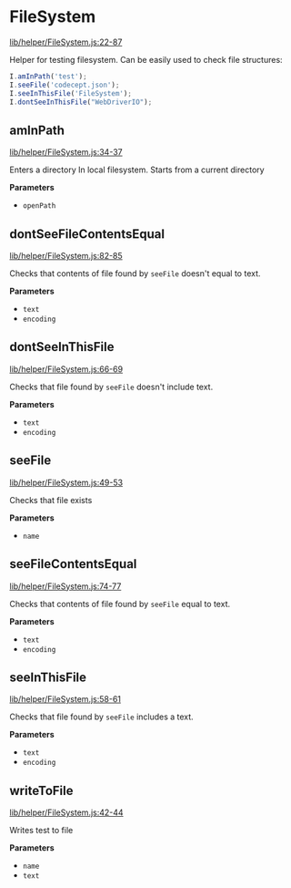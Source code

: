 # FileSystem

[lib/helper/FileSystem.js:22-87](https://github.com/Codeception/CodeceptJS/blob/478d1362d9a1755b85bc94e1f57b738d905fb6e5/lib/helper/FileSystem.js#L22-L87 "Source code on GitHub")

Helper for testing filesystem.
Can be easily used to check file structures:

```js
I.amInPath('test');
I.seeFile('codecept.json');
I.seeInThisFile('FileSystem');
I.dontSeeInThisFile("WebDriverIO");
```

## amInPath

[lib/helper/FileSystem.js:34-37](https://github.com/Codeception/CodeceptJS/blob/478d1362d9a1755b85bc94e1f57b738d905fb6e5/lib/helper/FileSystem.js#L34-L37 "Source code on GitHub")

Enters a directory In local filesystem. 
Starts from a current directory

**Parameters**

-   `openPath`  

## dontSeeFileContentsEqual

[lib/helper/FileSystem.js:82-85](https://github.com/Codeception/CodeceptJS/blob/478d1362d9a1755b85bc94e1f57b738d905fb6e5/lib/helper/FileSystem.js#L82-L85 "Source code on GitHub")

Checks that contents of file found by `seeFile` doesn't equal to text.

**Parameters**

-   `text`  
-   `encoding`  

## dontSeeInThisFile

[lib/helper/FileSystem.js:66-69](https://github.com/Codeception/CodeceptJS/blob/478d1362d9a1755b85bc94e1f57b738d905fb6e5/lib/helper/FileSystem.js#L66-L69 "Source code on GitHub")

Checks that file found by `seeFile` doesn't include text.

**Parameters**

-   `text`  
-   `encoding`  

## seeFile

[lib/helper/FileSystem.js:49-53](https://github.com/Codeception/CodeceptJS/blob/478d1362d9a1755b85bc94e1f57b738d905fb6e5/lib/helper/FileSystem.js#L49-L53 "Source code on GitHub")

Checks that file exists

**Parameters**

-   `name`  

## seeFileContentsEqual

[lib/helper/FileSystem.js:74-77](https://github.com/Codeception/CodeceptJS/blob/478d1362d9a1755b85bc94e1f57b738d905fb6e5/lib/helper/FileSystem.js#L74-L77 "Source code on GitHub")

Checks that contents of file found by `seeFile` equal to text.

**Parameters**

-   `text`  
-   `encoding`  

## seeInThisFile

[lib/helper/FileSystem.js:58-61](https://github.com/Codeception/CodeceptJS/blob/478d1362d9a1755b85bc94e1f57b738d905fb6e5/lib/helper/FileSystem.js#L58-L61 "Source code on GitHub")

Checks that file found by `seeFile` includes a text.

**Parameters**

-   `text`  
-   `encoding`  

## writeToFile

[lib/helper/FileSystem.js:42-44](https://github.com/Codeception/CodeceptJS/blob/478d1362d9a1755b85bc94e1f57b738d905fb6e5/lib/helper/FileSystem.js#L42-L44 "Source code on GitHub")

Writes test to file

**Parameters**

-   `name`  
-   `text`  
